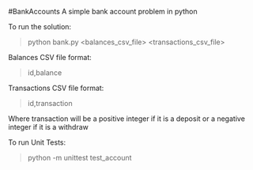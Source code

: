 #BankAccounts
A simple bank account problem in python

To run the solution:
> python bank.py <balances_csv_file> <transactions_csv_file>

Balances CSV file format:
> id,balance

Transactions CSV file format:
> id,transaction

Where transaction will be a positive integer if it is a deposit or a negative integer if it is a withdraw

To run Unit Tests:
> python -m unittest test_account


